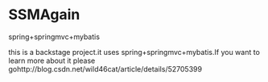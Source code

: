# SSMAgain
spring+springmvc+mybatis

this is a backstage project.it uses spring+springmvc+mybatis.If you want to learn more about it please gohttp://blog.csdn.net/wild46cat/article/details/52705399
